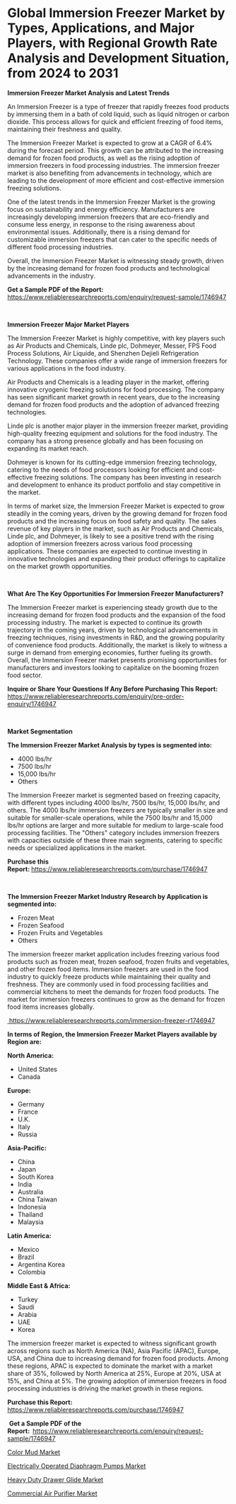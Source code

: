 <p><h1>Global Immersion Freezer Market by Types, Applications, and Major Players, with Regional Growth Rate Analysis and Development Situation, from 2024 to 2031</h1></p><p><strong>Immersion Freezer Market Analysis and Latest Trends</strong></p>
<p><p>An Immersion Freezer is a type of freezer that rapidly freezes food products by immersing them in a bath of cold liquid, such as liquid nitrogen or carbon dioxide. This process allows for quick and efficient freezing of food items, maintaining their freshness and quality.</p><p>The Immersion Freezer Market is expected to grow at a CAGR of 6.4% during the forecast period. This growth can be attributed to the increasing demand for frozen food products, as well as the rising adoption of immersion freezers in food processing industries. The immersion freezer market is also benefiting from advancements in technology, which are leading to the development of more efficient and cost-effective immersion freezing solutions.</p><p>One of the latest trends in the Immersion Freezer Market is the growing focus on sustainability and energy efficiency. Manufacturers are increasingly developing immersion freezers that are eco-friendly and consume less energy, in response to the rising awareness about environmental issues. Additionally, there is a rising demand for customizable immersion freezers that can cater to the specific needs of different food processing industries.</p><p>Overall, the Immersion Freezer Market is witnessing steady growth, driven by the increasing demand for frozen food products and technological advancements in the industry.</p></p>
<p><strong>Get a Sample PDF of the Report:&nbsp;</strong> <a href="https://www.reliableresearchreports.com/enquiry/request-sample/1746947">https://www.reliableresearchreports.com/enquiry/request-sample/1746947</a></p>
<p>&nbsp;</p>
<p><strong>Immersion Freezer Major Market Players</strong></p>
<p><p>The Immersion Freezer Market is highly competitive, with key players such as Air Products and Chemicals, Linde plc, Dohmeyer, Messer, FPS Food Process Solutions, Air Liquide, and Shenzhen Dejieli Refrigeration Technology. These companies offer a wide range of immersion freezers for various applications in the food industry.</p><p>Air Products and Chemicals is a leading player in the market, offering innovative cryogenic freezing solutions for food processing. The company has seen significant market growth in recent years, due to the increasing demand for frozen food products and the adoption of advanced freezing technologies.</p><p>Linde plc is another major player in the immersion freezer market, providing high-quality freezing equipment and solutions for the food industry. The company has a strong presence globally and has been focusing on expanding its market reach.</p><p>Dohmeyer is known for its cutting-edge immersion freezing technology, catering to the needs of food processors looking for efficient and cost-effective freezing solutions. The company has been investing in research and development to enhance its product portfolio and stay competitive in the market.</p><p>In terms of market size, the Immersion Freezer Market is expected to grow steadily in the coming years, driven by the growing demand for frozen food products and the increasing focus on food safety and quality. The sales revenue of key players in the market, such as Air Products and Chemicals, Linde plc, and Dohmeyer, is likely to see a positive trend with the rising adoption of immersion freezers across various food processing applications. These companies are expected to continue investing in innovative technologies and expanding their product offerings to capitalize on the market growth opportunities.</p></p>
<p>&nbsp;</p>
<p><strong>What Are The Key Opportunities For Immersion Freezer Manufacturers?</strong></p>
<p><p>The Immersion Freezer market is experiencing steady growth due to the increasing demand for frozen food products and the expansion of the food processing industry. The market is expected to continue its growth trajectory in the coming years, driven by technological advancements in freezing techniques, rising investments in R&D, and the growing popularity of convenience food products. Additionally, the market is likely to witness a surge in demand from emerging economies, further fueling its growth. Overall, the Immersion Freezer market presents promising opportunities for manufacturers and investors looking to capitalize on the booming frozen food sector.</p></p>
<p><strong>Inquire or Share Your Questions If Any Before Purchasing This Report:</strong> <a href="https://www.reliableresearchreports.com/enquiry/pre-order-enquiry/1746947">https://www.reliableresearchreports.com/enquiry/pre-order-enquiry/1746947</a></p>
<p>&nbsp;</p>
<p><strong>Market Segmentation</strong></p>
<p><strong>The Immersion Freezer Market Analysis by types is segmented into:</strong></p>
<p><ul><li>4000 lbs/hr</li><li>7500 lbs/hr</li><li>15,000 lbs/hr</li><li>Others</li></ul></p>
<p><p>The Immersion Freezer market is segmented based on freezing capacity, with different types including 4000 lbs/hr, 7500 lbs/hr, 15,000 lbs/hr, and others. The 4000 lbs/hr immersion freezers are typically smaller in size and suitable for smaller-scale operations, while the 7500 lbs/hr and 15,000 lbs/hr options are larger and more suitable for medium to large-scale food processing facilities. The "Others" category includes immersion freezers with capacities outside of these three main segments, catering to specific needs or specialized applications in the market.</p></p>
<p><strong>Purchase this Report:&nbsp;</strong><a href="https://www.reliableresearchreports.com/purchase/1746947">https://www.reliableresearchreports.com/purchase/1746947</a></p>
<p>&nbsp;</p>
<p><strong>The Immersion Freezer Market Industry Research by Application is segmented into:</strong></p>
<p><ul><li>Frozen Meat</li><li>Frozen Seafood</li><li>Frozen Fruits and Vegetables</li><li>Others</li></ul></p>
<p><p>The immersion freezer market application includes freezing various food products such as frozen meat, frozen seafood, frozen fruits and vegetables, and other frozen food items. Immersion freezers are used in the food industry to quickly freeze products while maintaining their quality and freshness. They are commonly used in food processing facilities and commercial kitchens to meet the demands for frozen food products. The market for immersion freezers continues to grow as the demand for frozen food items increases globally.</p></p>
<p><a href="https://www.reliableresearchreports.com/immersion-freezer-r1746947">&nbsp;https://www.reliableresearchreports.com/immersion-freezer-r1746947</a></p>
<p><strong>In terms of Region, the Immersion Freezer Market Players available by Region are:</strong></p>
<p>
    <p> <strong> North America: </strong>
        <ul>
            <li>United States</li>
            <li>Canada</li>
        </ul>
        </p> 
    <p> <strong> Europe: </strong>
        <ul>
            <li>Germany</li>
            <li>France</li>
            <li>U.K.</li>
            <li>Italy</li>
            <li>Russia</li>
        </ul>
        </p> 
    <p> <strong> Asia-Pacific: </strong>
        <ul>
            <li>China</li>
            <li>Japan</li>
            <li>South Korea</li>
            <li>India</li>
            <li>Australia</li>
            <li>China Taiwan</li>
            <li>Indonesia</li>
            <li>Thailand</li>
            <li>Malaysia</li>
        </ul>
        </p> 
    <p> <strong> Latin America: </strong>
        <ul>
            <li>Mexico</li>
            <li>Brazil</li>
            <li>Argentina Korea</li>
            <li>Colombia</li>
        </ul>
        </p> 
    <p> <strong> Middle East & Africa: </strong>
        <ul>
            <li>Turkey</li>
            <li>Saudi</li>
            <li>Arabia</li>
            <li>UAE</li>
            <li>Korea</li>
        </ul>
    </p>
    </p>
<p><p>The immersion freezer market is expected to witness significant growth across regions such as North America (NA), Asia Pacific (APAC), Europe, USA, and China due to increasing demand for frozen food products. Among these regions, APAC is expected to dominate the market with a market share of 35%, followed by North America at 25%, Europe at 20%, USA at 15%, and China at 5%. The growing adoption of immersion freezers in food processing industries is driving the market growth in these regions.</p></p>
<p><strong>Purchase this Report: </strong><a href="https://www.reliableresearchreports.com/purchase/1746947">https://www.reliableresearchreports.com/purchase/1746947</a></p>
<p>&nbsp;<strong>Get a Sample PDF of the Report:&nbsp;&nbsp;</strong><a href="https://www.reliableresearchreports.com/enquiry/request-sample/1746947">https://www.reliableresearchreports.com/enquiry/request-sample/1746947</a></p>
<p><strong></strong></p>
<p><p><a href="https://www.linkedin.com/pulse/color-mud-market-insights-cagr-trends-growth-strategies-ersatzist-bmtmc?trackingId=v5gfLn4XVS7hmQsOKXjcVg%3D%3D">Color Mud Market</a></p><p><a href="https://github.com/mharielmesa/Market-Research-Report-List-2/blob/main/electrically-operated-diaphragm-pumps-market.md">Electrically Operated Diaphragm Pumps Market</a></p><p><a href="https://github.com/suaretopek9/Market-Research-Report-List-2/blob/main/heavy-duty-drawer-glide-market.md">Heavy Duty Drawer Glide Market</a></p><p><a href="https://www.linkedin.com/pulse/commercial-air-purifier-market-size-outlook-forecast-jgbre?trackingId=iDLRYKNDN8dZbX%2B%2BKG%2Fk5g%3D%3D">Commercial Air Purifier Market</a></p></p>